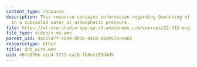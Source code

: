 ```yaml
---
content_type: resource
description: This resource contains information regarding Quenching of a steel sphere
  in a subcooled water at atmospheric pressure.
file: https://ol-ocw-studio-app-qa.s3.amazonaws.com/courses/22-312-engineering-of-nuclear-reactors-fall-2015/48fe07beace45733ea18fb8ec283d4d9_dnb_wire.wmv
file_type: video/x-ms-wmv
parent_uid: 4ac2547f-e6a9-d938-44cb-8b3e57bcea65
resourcetype: Other
title: dnb_wire.wmv
uid: 48fe07be-ace4-5733-ea18-fb8ec283d4d9
---
```

